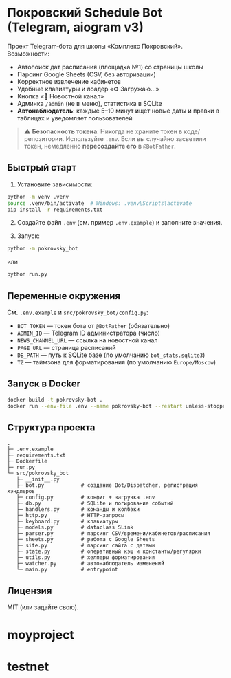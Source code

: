 # Покровский Schedule Bot (Telegram, aiogram v3)

Проект Telegram‑бота для школы «Комплекс Покровский». Возможности:

- Автопоиск дат расписания (площадка №1) со страницы школы
- Парсинг Google Sheets (CSV, без авторизации)
- Корректное извлечение кабинетов
- Удобные клавиатуры и лоадер «⚙️ Загружаю…»
- Кнопка «🔔 Новостной канал»
- Админка `/admin` (не в меню), статистика в SQLite
- **Автонаблюдатель**: каждые 5–10 минут ищет новые даты и правки в таблицах и уведомляет пользователей

> ⚠️ **Безопасность токена**: Никогда не храните токен в коде/репозитории. Используйте `.env`.
> Если вы случайно засветили токен, немедленно **пересоздайте его** в `@BotFather`.

## Быстрый старт

1) Установите зависимости:

```bash
python -m venv .venv
source .venv/bin/activate  # Windows: .venv\Scripts\activate
pip install -r requirements.txt
```

2) Создайте файл `.env` (см. пример `.env.example`) и заполните значения.

3) Запуск:

```bash
python -m pokrovsky_bot
```

или

```bash
python run.py
```

## Переменные окружения

См. `.env.example` и `src/pokrovsky_bot/config.py`:

- `BOT_TOKEN` — токен бота от `@BotFather` (обязательно)
- `ADMIN_ID` — Telegram ID администратора (число)
- `NEWS_CHANNEL_URL` — ссылка на новостной канал
- `PAGE_URL` — страница расписаний
- `DB_PATH` — путь к SQLite базе (по умолчанию `bot_stats.sqlite3`)
- `TZ` — таймзона для форматирования (по умолчанию `Europe/Moscow`)

## Запуск в Docker

```bash
docker build -t pokrovsky-bot .
docker run --env-file .env --name pokrovsky-bot --restart unless-stopped pokrovsky-bot
```

## Структура проекта

```
.
├─ .env.example
├─ requirements.txt
├─ Dockerfile
├─ run.py
└─ src/pokrovsky_bot
   ├─ __init__.py
   ├─ bot.py            # создание Bot/Dispatcher, регистрация хэндлеров
   ├─ config.py         # конфиг + загрузка .env
   ├─ db.py             # SQLite и логирование событий
   ├─ handlers.py       # команды и колбэки
   ├─ http.py           # HTTP-запросы
   ├─ keyboard.py       # клавиатуры
   ├─ models.py         # dataclass SLink
   ├─ parser.py         # парсинг CSV/времени/кабинетов/расписания
   ├─ sheets.py         # работа с Google Sheets
   ├─ site.py           # парсинг сайта с датами
   ├─ state.py          # оперативный кэш и константы/регулярки
   ├─ utils.py          # хелперы форматирования
   ├─ watcher.py        # автонаблюдатель изменений
   └─ main.py           # entrypoint
```

## Лицензия

MIT (или задайте свою).
# moyproject
# testnet
